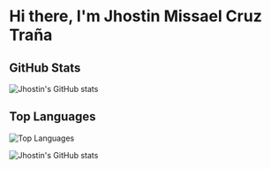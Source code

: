 # Hi there, I'm Jhostin Missael Cruz Traña

## GitHub Stats

![Jhostin's GitHub stats](https://github-readme-stats.vercel.app/api?username=jhostin&show_icons=true&count_private=true&include_all_commits=true&hide=prs&theme=radical)

## Top Languages

![Top Languages](https://github-readme-stats.vercel.app/api/top-langs/?username=jhostin&layout=compact&theme=radical)

![Jhostin's GitHub stats](https://github-readme-stats.vercel.app/api?username=jhostin&show_icons=true&count_private=true&include_all_commits=true&hide=prs&theme=radical&api_token=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)
